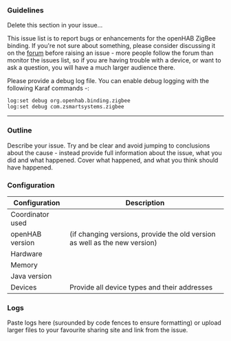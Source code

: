 ### Guidelines

Delete this section in your issue...

This issue list is to report bugs or enhancements for the openHAB ZigBee binding. If you're not sure about something, please consider discussing it on the [forum](http://community.openhab.org) before raising an issue - more people follow the forum than monitor the issues list, so if you are having trouble with a device, or want to ask a question, you will have a much larger audience there.

Please provide a debug log file. You can enable debug logging with the following Karaf commands -:

```
log:set debug org.openhab.binding.zigbee
log:set debug com.zsmartsystems.zigbee
```

---

### Outline

Describe your issue. Try and be clear and avoid jumping to conclusions about the cause - instead provide full information about the issue, what you did and what happened. Cover what happened, and what you think should have happened.

### Configuration

| Configuration    | Description                                                                    |
|------------------|--------------------------------------------------------------------------------|
| Coordinator used |                                                                                |
| openHAB version  | (if changing versions, provide the old version as well as the new version)     |
| Hardware         |                                                                                |
| Memory           |                                                                                |
| Java version     |                                                                                |
| Devices          | Provide all device types and their addresses                                   |

### Logs

Paste logs here (surounded by code fences to ensure formatting) or upload larger files to your favourite sharing site and link from the issue.
